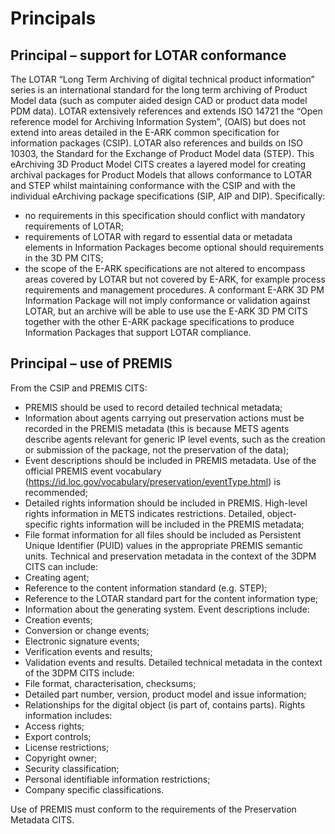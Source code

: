 #	Principals
##	Principal – support for LOTAR conformance
The LOTAR “Long Term Archiving of digital technical product information” series is an international standard for the long term archiving of Product Model data (such as computer aided design CAD or product data model PDM data). LOTAR extensively references and  extends ISO 14721 the “Open reference model for Archiving Information System”, (OAIS) but does not extend into areas detailed in the E-ARK common specification for information packages (CSIP). LOTAR also references and builds on ISO 10303, the Standard for the Exchange of Product Model data (STEP). This eArchiving 3D Product Model CITS creates a layered model for creating archival packages for Product Models that allows conformance to LOTAR and STEP whilst maintaining conformance with the CSIP and with the individual eArchiving package specifications (SIP, AIP and DIP). Specifically:
+	no requirements in this specification should conflict with mandatory requirements of  LOTAR;
+	requirements of LOTAR with regard to essential data or metadata elements in Information Packages become optional should requirements in the 3D PM CITS;
+	the scope of the E-ARK specifications  are not altered to encompass areas covered by LOTAR but not covered by E-ARK, for example process requirements and management procedures.
A conformant E-ARK 3D PM Information Package will not imply conformance or validation against LOTAR, but an archive will be able to use use the E-ARK 3D PM CITS together with the other E-ARK package specifications to produce Information Packages that support LOTAR compliance.
##	Principal – use of PREMIS
From the CSIP and PREMIS CITS: 
+	PREMIS should be used to record detailed technical metadata;
+	Information about agents carrying out preservation actions must be recorded in the PREMIS  metadata (this is because METS agents describe agents relevant for generic IP level events, such as the creation or submission of the package, not the preservation of the data);
+	Event descriptions should be included in PREMIS metadata. Use of the official PREMIS event vocabulary (https://id.loc.gov/vocabulary/preservation/eventType.html) is recommended;
+	Detailed rights information should be included in PREMIS. High-level rights information in METS indicates restrictions. Detailed, object-specific rights information will be included in the PREMIS metadata;
+	File format information for all files should be included as Persistent Unique Identifier (PUID) values in the appropriate PREMIS semantic units.
Technical and preservation metadata in the context of the 3DPM CITS can include:
+	Creating agent;
+	Reference to the content information standard (e.g. STEP);
+	Reference to the LOTAR standard part for the content information type; 
+	Information about the generating system.
Event descriptions include:
+	Creation events;
+	Conversion or change events;
+	Electronic signature events;
+	Verification events and results;
+	Validation events and results.
Detailed technical metadata in the context of the 3DPM CITS include:
+	File format, characterisation,  checksums;
+	Detailed part number, version, product model and issue information;
+	Relationships for the digital object (is part of, contains parts).
Rights information includes:
+	Access rights;
+	Export controls;
+	License restrictions;
+	Copyright owner;
+	Security classification;
+	Personal identifiable information restrictions;
+	Company specific classifications.
  
Use of PREMIS must conform to the requirements of the Preservation Metadata CITS. 
